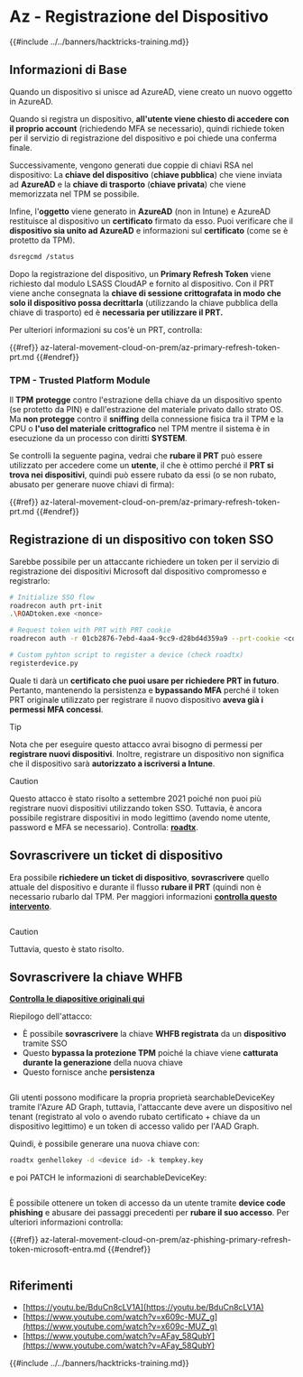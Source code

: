 # Az - Registrazione del Dispositivo

{{#include ../../banners/hacktricks-training.md}}

## Informazioni di Base

Quando un dispositivo si unisce ad AzureAD, viene creato un nuovo oggetto in AzureAD.

Quando si registra un dispositivo, **all'utente viene chiesto di accedere con il proprio account** (richiedendo MFA se necessario), quindi richiede token per il servizio di registrazione del dispositivo e poi chiede una conferma finale.

Successivamente, vengono generati due coppie di chiavi RSA nel dispositivo: La **chiave del dispositivo** (**chiave pubblica**) che viene inviata ad **AzureAD** e la **chiave di trasporto** (**chiave privata**) che viene memorizzata nel TPM se possibile.

Infine, l'**oggetto** viene generato in **AzureAD** (non in Intune) e AzureAD restituisce al dispositivo un **certificato** firmato da esso. Puoi verificare che il **dispositivo sia unito ad AzureAD** e informazioni sul **certificato** (come se è protetto da TPM).
```bash
dsregcmd /status
```
Dopo la registrazione del dispositivo, un **Primary Refresh Token** viene richiesto dal modulo LSASS CloudAP e fornito al dispositivo. Con il PRT viene anche consegnata la **chiave di sessione crittografata in modo che solo il dispositivo possa decrittarla** (utilizzando la chiave pubblica della chiave di trasporto) ed è **necessaria per utilizzare il PRT.**

Per ulteriori informazioni su cos'è un PRT, controlla:

{{#ref}}
az-lateral-movement-cloud-on-prem/az-primary-refresh-token-prt.md
{{#endref}}

### TPM - Trusted Platform Module

Il **TPM** **protegge** contro l'estrazione della chiave da un dispositivo spento (se protetto da PIN) e dall'estrazione del materiale privato dallo strato OS.\
Ma **non protegge** contro il **sniffing** della connessione fisica tra il TPM e la CPU o **l'uso del materiale crittografico** nel TPM mentre il sistema è in esecuzione da un processo con diritti **SYSTEM**.

Se controlli la seguente pagina, vedrai che **rubare il PRT** può essere utilizzato per accedere come un **utente**, il che è ottimo perché il **PRT si trova nei dispositivi**, quindi può essere rubato da essi (o se non rubato, abusato per generare nuove chiavi di firma):

{{#ref}}
az-lateral-movement-cloud-on-prem/az-primary-refresh-token-prt.md
{{#endref}}

## Registrazione di un dispositivo con token SSO

Sarebbe possibile per un attaccante richiedere un token per il servizio di registrazione dei dispositivi Microsoft dal dispositivo compromesso e registrarlo:
```bash
# Initialize SSO flow
roadrecon auth prt-init
.\ROADtoken.exe <nonce>

# Request token with PRT with PRT cookie
roadrecon auth -r 01cb2876-7ebd-4aa4-9cc9-d28bd4d359a9 --prt-cookie <cookie>

# Custom pyhton script to register a device (check roadtx)
registerdevice.py
```
Quale ti darà un **certificato che puoi usare per richiedere PRT in futuro**. Pertanto, mantenendo la persistenza e **bypassando MFA** perché il token PRT originale utilizzato per registrare il nuovo dispositivo **aveva già i permessi MFA concessi**.

> [!TIP]
> Nota che per eseguire questo attacco avrai bisogno di permessi per **registrare nuovi dispositivi**. Inoltre, registrare un dispositivo non significa che il dispositivo sarà **autorizzato a iscriversi a Intune**.

> [!CAUTION]
> Questo attacco è stato risolto a settembre 2021 poiché non puoi più registrare nuovi dispositivi utilizzando token SSO. Tuttavia, è ancora possibile registrare dispositivi in modo legittimo (avendo nome utente, password e MFA se necessario). Controlla: [**roadtx**](https://github.com/carlospolop/hacktricks-cloud/blob/master/pentesting-cloud/azure-security/az-lateral-movement-cloud-on-prem/az-roadtx-authentication.md).

## Sovrascrivere un ticket di dispositivo

Era possibile **richiedere un ticket di dispositivo**, **sovrascrivere** quello attuale del dispositivo e durante il flusso **rubare il PRT** (quindi non è necessario rubarlo dal TPM. Per maggiori informazioni [**controlla questo intervento**](https://youtu.be/BduCn8cLV1A).

<figure><img src="../../images/image (32).png" alt=""><figcaption></figcaption></figure>

> [!CAUTION]
> Tuttavia, questo è stato risolto.

## Sovrascrivere la chiave WHFB

[**Controlla le diapositive originali qui**](https://dirkjanm.io/assets/raw/Windows%20Hello%20from%20the%20other%20side_nsec_v1.0.pdf)

Riepilogo dell'attacco:

- È possibile **sovrascrivere** la chiave **WHFB registrata** da un **dispositivo** tramite SSO
- Questo **bypassa la protezione TPM** poiché la chiave viene **catturata durante la generazione** della nuova chiave
- Questo fornisce anche **persistenza**

<figure><img src="../../images/image (34).png" alt=""><figcaption></figcaption></figure>

Gli utenti possono modificare la propria proprietà searchableDeviceKey tramite l'Azure AD Graph, tuttavia, l'attaccante deve avere un dispositivo nel tenant (registrato al volo o avendo rubato certificato + chiave da un dispositivo legittimo) e un token di accesso valido per l'AAD Graph.

Quindi, è possibile generare una nuova chiave con:
```bash
roadtx genhellokey -d <device id> -k tempkey.key
```
e poi PATCH le informazioni di searchableDeviceKey:

<figure><img src="../../images/image (36).png" alt=""><figcaption></figcaption></figure>

È possibile ottenere un token di accesso da un utente tramite **device code phishing** e abusare dei passaggi precedenti per **rubare il suo accesso**. Per ulteriori informazioni controlla:

{{#ref}}
az-lateral-movement-cloud-on-prem/az-phishing-primary-refresh-token-microsoft-entra.md
{{#endref}}

<figure><img src="../../images/image (37).png" alt=""><figcaption></figcaption></figure>

## Riferimenti

- [https://youtu.be/BduCn8cLV1A](https://youtu.be/BduCn8cLV1A)
- [https://www.youtube.com/watch?v=x609c-MUZ_g](https://www.youtube.com/watch?v=x609c-MUZ_g)
- [https://www.youtube.com/watch?v=AFay_58QubY](https://www.youtube.com/watch?v=AFay_58QubY)

{{#include ../../banners/hacktricks-training.md}}
